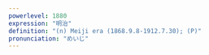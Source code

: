 ```yaml
---
powerlevel: 1880
expression: "明治"
definition: "(n) Meiji era (1868.9.8-1912.7.30); (P)"
pronunciation: "めいじ"
---
```

